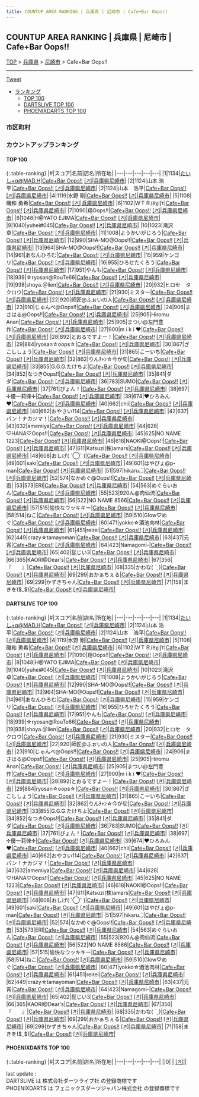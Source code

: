 ```yaml
---
title: COUNTUP AREA RANKING | 兵庫県 | 尼崎市 | Cafe+Bar Oops!!
---
```

## COUNTUP AREA RANKING | 兵庫県 | 尼崎市 | Cafe+Bar Oops!!

[TOP](/darts/rank/) > [兵庫県](/darts/rank/兵庫県/) > [尼崎市](/darts/rank/兵庫県/尼崎市/) > Cafe+Bar Oops!!

___

<a href="https://twitter.com/share?ref_src=twsrc%5Etfw" data-text="COUNTUP AREA RANKING | 兵庫県尼崎市Cafe+Bar Oops!!" class="twitter-share-button" data-hashtags="DARTSLIVE,PHOENIXDARTS,darts,ダーツ" data-show-count="false">Tweet</a>

* [ランキング](#カウントアップランキング)
    * [TOP 100](#top-100)
    * [DARTSLIVE TOP 100](#dartslive-top-100)
    * [PHOENIXDARTS TOP 100](#phoenixdarts-top-100)

### 市区町村

<ul>

</ul>

### カウントアップランキング

#### TOP 100



{:.table-ranking}
|#|スコア|名前|店名|所在地|
|---|---|---|---|---|
|1|1134|<span class="rank-name-dl">たいし+α@MAD.H</span>|<a href="/darts/rank/shops/c6fc262e427c4d160d9b047a20a7ba1e.html">Cafe+Bar Oops!!</a> <a href="https://search.dartslive.com/jp/shop/c6fc262e427c4d160d9b047a20a7ba1e">[↗]</a>|<a href="/darts/rank/兵庫県/尼崎市">兵庫県尼崎市</a>|
|2|1124|<span class="rank-name-dl">山本 浩平</span>|<a href="/darts/rank/shops/c6fc262e427c4d160d9b047a20a7ba1e.html">Cafe+Bar Oops!!</a> <a href="https://search.dartslive.com/jp/shop/c6fc262e427c4d160d9b047a20a7ba1e">[↗]</a>|<a href="/darts/rank/兵庫県/尼崎市">兵庫県尼崎市</a>|
|2|1124|<span class="rank-name-dl">山本　浩平</span>|<a href="/darts/rank/shops/c6fc262e427c4d160d9b047a20a7ba1e.html">Cafe+Bar Oops!!</a> <a href="https://search.dartslive.com/jp/shop/c6fc262e427c4d160d9b047a20a7ba1e">[↗]</a>|<a href="/darts/rank/兵庫県/尼崎市">兵庫県尼崎市</a>|
|4|1119|<span class="rank-name-dl">水野 剛</span>|<a href="/darts/rank/shops/c6fc262e427c4d160d9b047a20a7ba1e.html">Cafe+Bar Oops!!</a> <a href="https://search.dartslive.com/jp/shop/c6fc262e427c4d160d9b047a20a7ba1e">[↗]</a>|<a href="/darts/rank/兵庫県/尼崎市">兵庫県尼崎市</a>|
|5|1108|<span class="rank-name-dl">磯和 勇希</span>|<a href="/darts/rank/shops/c6fc262e427c4d160d9b047a20a7ba1e.html">Cafe+Bar Oops!!</a> <a href="https://search.dartslive.com/jp/shop/c6fc262e427c4d160d9b047a20a7ba1e">[↗]</a>|<a href="/darts/rank/兵庫県/尼崎市">兵庫県尼崎市</a>|
|6|1102|<span class="rank-name-dl">ＷＴＲ/ёχi∫т</span>|<a href="/darts/rank/shops/c6fc262e427c4d160d9b047a20a7ba1e.html">Cafe+Bar Oops!!</a> <a href="https://search.dartslive.com/jp/shop/c6fc262e427c4d160d9b047a20a7ba1e">[↗]</a>|<a href="/darts/rank/兵庫県/尼崎市">兵庫県尼崎市</a>|
|7|1090|<span class="rank-name-dl">翔Oops!!</span>|<a href="/darts/rank/shops/c6fc262e427c4d160d9b047a20a7ba1e.html">Cafe+Bar Oops!!</a> <a href="https://search.dartslive.com/jp/shop/c6fc262e427c4d160d9b047a20a7ba1e">[↗]</a>|<a href="/darts/rank/兵庫県/尼崎市">兵庫県尼崎市</a>|
|8|1048|<span class="rank-name-dl">H@YATO EJIMA</span>|<a href="/darts/rank/shops/c6fc262e427c4d160d9b047a20a7ba1e.html">Cafe+Bar Oops!!</a> <a href="https://search.dartslive.com/jp/shop/c6fc262e427c4d160d9b047a20a7ba1e">[↗]</a>|<a href="/darts/rank/兵庫県/尼崎市">兵庫県尼崎市</a>|
|9|1040|<span class="rank-name-dl">yuhei#045</span>|<a href="/darts/rank/shops/c6fc262e427c4d160d9b047a20a7ba1e.html">Cafe+Bar Oops!!</a> <a href="https://search.dartslive.com/jp/shop/c6fc262e427c4d160d9b047a20a7ba1e">[↗]</a>|<a href="/darts/rank/兵庫県/尼崎市">兵庫県尼崎市</a>|
|10|1023|<span class="rank-name-dl">滝沢　卓</span>|<a href="/darts/rank/shops/c6fc262e427c4d160d9b047a20a7ba1e.html">Cafe+Bar Oops!!</a> <a href="https://search.dartslive.com/jp/shop/c6fc262e427c4d160d9b047a20a7ba1e">[↗]</a>|<a href="/darts/rank/兵庫県/尼崎市">兵庫県尼崎市</a>|
|11|1008|<span class="rank-name-dl">ようかいがじろう</span>|<a href="/darts/rank/shops/c6fc262e427c4d160d9b047a20a7ba1e.html">Cafe+Bar Oops!!</a> <a href="https://search.dartslive.com/jp/shop/c6fc262e427c4d160d9b047a20a7ba1e">[↗]</a>|<a href="/darts/rank/兵庫県/尼崎市">兵庫県尼崎市</a>|
|12|990|<span class="rank-name-dl">SHA-MO@Oops!!</span>|<a href="/darts/rank/shops/c6fc262e427c4d160d9b047a20a7ba1e.html">Cafe+Bar Oops!!</a> <a href="https://search.dartslive.com/jp/shop/c6fc262e427c4d160d9b047a20a7ba1e">[↗]</a>|<a href="/darts/rank/兵庫県/尼崎市">兵庫県尼崎市</a>|
|13|964|<span class="rank-name-dl">SHA-MO@Oops‼︎</span>|<a href="/darts/rank/shops/c6fc262e427c4d160d9b047a20a7ba1e.html">Cafe+Bar Oops!!</a> <a href="https://search.dartslive.com/jp/shop/c6fc262e427c4d160d9b047a20a7ba1e">[↗]</a>|<a href="/darts/rank/兵庫県/尼崎市">兵庫県尼崎市</a>|
|14|961|<span class="rank-name-dl">あなんひろむ</span>|<a href="/darts/rank/shops/c6fc262e427c4d160d9b047a20a7ba1e.html">Cafe+Bar Oops!!</a> <a href="https://search.dartslive.com/jp/shop/c6fc262e427c4d160d9b047a20a7ba1e">[↗]</a>|<a href="/darts/rank/兵庫県/尼崎市">兵庫県尼崎市</a>|
|15|959|<span class="rank-name-dl">ケンゴリ</span>|<a href="/darts/rank/shops/c6fc262e427c4d160d9b047a20a7ba1e.html">Cafe+Bar Oops!!</a> <a href="https://search.dartslive.com/jp/shop/c6fc262e427c4d160d9b047a20a7ba1e">[↗]</a>|<a href="/darts/rank/兵庫県/尼崎市">兵庫県尼崎市</a>|
|16|955|<span class="rank-name-dl">ひろせたくろう</span>|<a href="/darts/rank/shops/c6fc262e427c4d160d9b047a20a7ba1e.html">Cafe+Bar Oops!!</a> <a href="https://search.dartslive.com/jp/shop/c6fc262e427c4d160d9b047a20a7ba1e">[↗]</a>|<a href="/darts/rank/兵庫県/尼崎市">兵庫県尼崎市</a>|
|17|951|<span class="rank-name-dl">やんも</span>|<a href="/darts/rank/shops/c6fc262e427c4d160d9b047a20a7ba1e.html">Cafe+Bar Oops!!</a> <a href="https://search.dartslive.com/jp/shop/c6fc262e427c4d160d9b047a20a7ba1e">[↗]</a>|<a href="/darts/rank/兵庫県/尼崎市">兵庫県尼崎市</a>|
|18|939|<span class="rank-name-dl">☆ryosan@RouTe66</span>|<a href="/darts/rank/shops/c6fc262e427c4d160d9b047a20a7ba1e.html">Cafe+Bar Oops!!</a> <a href="https://search.dartslive.com/jp/shop/c6fc262e427c4d160d9b047a20a7ba1e">[↗]</a>|<a href="/darts/rank/兵庫県/尼崎市">兵庫県尼崎市</a>|
|19|938|<span class="rank-name-dl">shoya.＠lien</span>|<a href="/darts/rank/shops/c6fc262e427c4d160d9b047a20a7ba1e.html">Cafe+Bar Oops!!</a> <a href="https://search.dartslive.com/jp/shop/c6fc262e427c4d160d9b047a20a7ba1e">[↗]</a>|<a href="/darts/rank/兵庫県/尼崎市">兵庫県尼崎市</a>|
|20|932|<span class="rank-name-dl">ヒロセ　タクロウ</span>|<a href="/darts/rank/shops/c6fc262e427c4d160d9b047a20a7ba1e.html">Cafe+Bar Oops!!</a> <a href="https://search.dartslive.com/jp/shop/c6fc262e427c4d160d9b047a20a7ba1e">[↗]</a>|<a href="/darts/rank/兵庫県/尼崎市">兵庫県尼崎市</a>|
|21|930|<span class="rank-name-dl">ミスター</span>|<a href="/darts/rank/shops/c6fc262e427c4d160d9b047a20a7ba1e.html">Cafe+Bar Oops!!</a> <a href="https://search.dartslive.com/jp/shop/c6fc262e427c4d160d9b047a20a7ba1e">[↗]</a>|<a href="/darts/rank/兵庫県/尼崎市">兵庫県尼崎市</a>|
|22|920|<span class="rank-name-dl">師匠@ふぉいの人</span>|<a href="/darts/rank/shops/c6fc262e427c4d160d9b047a20a7ba1e.html">Cafe+Bar Oops!!</a> <a href="https://search.dartslive.com/jp/shop/c6fc262e427c4d160d9b047a20a7ba1e">[↗]</a>|<a href="/darts/rank/兵庫県/尼崎市">兵庫県尼崎市</a>|
|23|910|<span class="rank-name-dl">じゅんぺ@Oops!!</span>|<a href="/darts/rank/shops/c6fc262e427c4d160d9b047a20a7ba1e.html">Cafe+Bar Oops!!</a> <a href="https://search.dartslive.com/jp/shop/c6fc262e427c4d160d9b047a20a7ba1e">[↗]</a>|<a href="/darts/rank/兵庫県/尼崎市">兵庫県尼崎市</a>|
|24|906|<span class="rank-name-dl">まさはる@Oops!!</span>|<a href="/darts/rank/shops/c6fc262e427c4d160d9b047a20a7ba1e.html">Cafe+Bar Oops!!</a> <a href="https://search.dartslive.com/jp/shop/c6fc262e427c4d160d9b047a20a7ba1e">[↗]</a>|<a href="/darts/rank/兵庫県/尼崎市">兵庫県尼崎市</a>|
|25|905|<span class="rank-name-dl">Hiromu Anan</span>|<a href="/darts/rank/shops/c6fc262e427c4d160d9b047a20a7ba1e.html">Cafe+Bar Oops!!</a> <a href="https://search.dartslive.com/jp/shop/c6fc262e427c4d160d9b047a20a7ba1e">[↗]</a>|<a href="/darts/rank/兵庫県/尼崎市">兵庫県尼崎市</a>|
|25|905|<span class="rank-name-dl">まつい@左門豊作</span>|<a href="/darts/rank/shops/c6fc262e427c4d160d9b047a20a7ba1e.html">Cafe+Bar Oops!!</a> <a href="https://search.dartslive.com/jp/shop/c6fc262e427c4d160d9b047a20a7ba1e">[↗]</a>|<a href="/darts/rank/兵庫県/尼崎市">兵庫県尼崎市</a>|
|27|900|<span class="rank-name-dl">m i k i ❤︎</span>|<a href="/darts/rank/shops/c6fc262e427c4d160d9b047a20a7ba1e.html">Cafe+Bar Oops!!</a> <a href="https://search.dartslive.com/jp/shop/c6fc262e427c4d160d9b047a20a7ba1e">[↗]</a>|<a href="/darts/rank/兵庫県/尼崎市">兵庫県尼崎市</a>|
|28|892|<span class="rank-name-dl">とおるですよー！</span>|<a href="/darts/rank/shops/c6fc262e427c4d160d9b047a20a7ba1e.html">Cafe+Bar Oops!!</a> <a href="https://search.dartslive.com/jp/shop/c6fc262e427c4d160d9b047a20a7ba1e">[↗]</a>|<a href="/darts/rank/兵庫県/尼崎市">兵庫県尼崎市</a>|
|29|884|<span class="rank-name-dl">ryosan☆oops☆</span>|<a href="/darts/rank/shops/c6fc262e427c4d160d9b047a20a7ba1e.html">Cafe+Bar Oops!!</a> <a href="https://search.dartslive.com/jp/shop/c6fc262e427c4d160d9b047a20a7ba1e">[↗]</a>|<a href="/darts/rank/兵庫県/尼崎市">兵庫県尼崎市</a>|
|30|867|<span class="rank-name-dl">ざこししょう</span>|<a href="/darts/rank/shops/c6fc262e427c4d160d9b047a20a7ba1e.html">Cafe+Bar Oops!!</a> <a href="https://search.dartslive.com/jp/shop/c6fc262e427c4d160d9b047a20a7ba1e">[↗]</a>|<a href="/darts/rank/兵庫県/尼崎市">兵庫県尼崎市</a>|
|31|865|<span class="rank-name-dl">こーいち</span>|<a href="/darts/rank/shops/c6fc262e427c4d160d9b047a20a7ba1e.html">Cafe+Bar Oops!!</a> <a href="https://search.dartslive.com/jp/shop/c6fc262e427c4d160d9b047a20a7ba1e">[↗]</a>|<a href="/darts/rank/兵庫県/尼崎市">兵庫県尼崎市</a>|
|32|862|<span class="rank-name-dl">りんﾁｬﾝ☆今が旬</span>|<a href="/darts/rank/shops/c6fc262e427c4d160d9b047a20a7ba1e.html">Cafe+Bar Oops!!</a> <a href="https://search.dartslive.com/jp/shop/c6fc262e427c4d160d9b047a20a7ba1e">[↗]</a>|<a href="/darts/rank/兵庫県/尼崎市">兵庫県尼崎市</a>|
|33|855|<span class="rank-name-dl">G.G.G.たけちよ</span>|<a href="/darts/rank/shops/c6fc262e427c4d160d9b047a20a7ba1e.html">Cafe+Bar Oops!!</a> <a href="https://search.dartslive.com/jp/shop/c6fc262e427c4d160d9b047a20a7ba1e">[↗]</a>|<a href="/darts/rank/兵庫県/尼崎市">兵庫県尼崎市</a>|
|34|852|<span class="rank-name-dl">なつきOops!!</span>|<a href="/darts/rank/shops/c6fc262e427c4d160d9b047a20a7ba1e.html">Cafe+Bar Oops!!</a> <a href="https://search.dartslive.com/jp/shop/c6fc262e427c4d160d9b047a20a7ba1e">[↗]</a>|<a href="/darts/rank/兵庫県/尼崎市">兵庫県尼崎市</a>|
|35|841|<span class="rank-name-dl">ダダ</span>|<a href="/darts/rank/shops/c6fc262e427c4d160d9b047a20a7ba1e.html">Cafe+Bar Oops!!</a> <a href="https://search.dartslive.com/jp/shop/c6fc262e427c4d160d9b047a20a7ba1e">[↗]</a>|<a href="/darts/rank/兵庫県/尼崎市">兵庫県尼崎市</a>|
|36|783|<span class="rank-name-dl">SUMO</span>|<a href="/darts/rank/shops/c6fc262e427c4d160d9b047a20a7ba1e.html">Cafe+Bar Oops!!</a> <a href="https://search.dartslive.com/jp/shop/c6fc262e427c4d160d9b047a20a7ba1e">[↗]</a>|<a href="/darts/rank/兵庫県/尼崎市">兵庫県尼崎市</a>|
|37|761|<span class="rank-name-dl">ぴょん！</span>|<a href="/darts/rank/shops/c6fc262e427c4d160d9b047a20a7ba1e.html">Cafe+Bar Oops!!</a> <a href="https://search.dartslive.com/jp/shop/c6fc262e427c4d160d9b047a20a7ba1e">[↗]</a>|<a href="/darts/rank/兵庫県/尼崎市">兵庫県尼崎市</a>|
|38|697|<span class="rank-name-dl">✢優一莉徠✢</span>|<a href="/darts/rank/shops/c6fc262e427c4d160d9b047a20a7ba1e.html">Cafe+Bar Oops!!</a> <a href="https://search.dartslive.com/jp/shop/c6fc262e427c4d160d9b047a20a7ba1e">[↗]</a>|<a href="/darts/rank/兵庫県/尼崎市">兵庫県尼崎市</a>|
|39|674|<span class="rank-name-dl">❤ひろみん❤</span>|<a href="/darts/rank/shops/c6fc262e427c4d160d9b047a20a7ba1e.html">Cafe+Bar Oops!!</a> <a href="https://search.dartslive.com/jp/shop/c6fc262e427c4d160d9b047a20a7ba1e">[↗]</a>|<a href="/darts/rank/兵庫県/尼崎市">兵庫県尼崎市</a>|
|40|662|<span class="rank-name-dl">chii</span>|<a href="/darts/rank/shops/c6fc262e427c4d160d9b047a20a7ba1e.html">Cafe+Bar Oops!!</a> <a href="https://search.dartslive.com/jp/shop/c6fc262e427c4d160d9b047a20a7ba1e">[↗]</a>|<a href="/darts/rank/兵庫県/尼崎市">兵庫県尼崎市</a>|
|40|662|<span class="rank-name-dl">おやさい114</span>|<a href="/darts/rank/shops/c6fc262e427c4d160d9b047a20a7ba1e.html">Cafe+Bar Oops!!</a> <a href="https://search.dartslive.com/jp/shop/c6fc262e427c4d160d9b047a20a7ba1e">[↗]</a>|<a href="/darts/rank/兵庫県/尼崎市">兵庫県尼崎市</a>|
|42|637|<span class="rank-name-dl">パン！ナカジマ！</span>|<a href="/darts/rank/shops/c6fc262e427c4d160d9b047a20a7ba1e.html">Cafe+Bar Oops!!</a> <a href="https://search.dartslive.com/jp/shop/c6fc262e427c4d160d9b047a20a7ba1e">[↗]</a>|<a href="/darts/rank/兵庫県/尼崎市">兵庫県尼崎市</a>|
|43|632|<span class="rank-name-dl">amemiya</span>|<a href="/darts/rank/shops/c6fc262e427c4d160d9b047a20a7ba1e.html">Cafe+Bar Oops!!</a> <a href="https://search.dartslive.com/jp/shop/c6fc262e427c4d160d9b047a20a7ba1e">[↗]</a>|<a href="/darts/rank/兵庫県/尼崎市">兵庫県尼崎市</a>|
|44|628|<span class="rank-name-dl">♡HANA♡Oops!!</span>|<a href="/darts/rank/shops/c6fc262e427c4d160d9b047a20a7ba1e.html">Cafe+Bar Oops!!</a> <a href="https://search.dartslive.com/jp/shop/c6fc262e427c4d160d9b047a20a7ba1e">[↗]</a>|<a href="/darts/rank/兵庫県/尼崎市">兵庫県尼崎市</a>|
|45|625|<span class="rank-name-dl">NO NAME 1223</span>|<a href="/darts/rank/shops/c6fc262e427c4d160d9b047a20a7ba1e.html">Cafe+Bar Oops!!</a> <a href="https://search.dartslive.com/jp/shop/c6fc262e427c4d160d9b047a20a7ba1e">[↗]</a>|<a href="/darts/rank/兵庫県/尼崎市">兵庫県尼崎市</a>|
|46|618|<span class="rank-name-dl">NAOKI@Oops!!</span>|<a href="/darts/rank/shops/c6fc262e427c4d160d9b047a20a7ba1e.html">Cafe+Bar Oops!!</a> <a href="https://search.dartslive.com/jp/shop/c6fc262e427c4d160d9b047a20a7ba1e">[↗]</a>|<a href="/darts/rank/兵庫県/尼崎市">兵庫県尼崎市</a>|
|47|611|<span class="rank-name-dl">Katsuzi(株)amars</span>|<a href="/darts/rank/shops/c6fc262e427c4d160d9b047a20a7ba1e.html">Cafe+Bar Oops!!</a> <a href="https://search.dartslive.com/jp/shop/c6fc262e427c4d160d9b047a20a7ba1e">[↗]</a>|<a href="/darts/rank/兵庫県/尼崎市">兵庫県尼崎市</a>|
|48|608|<span class="rank-name-dl">おしげ( ˆ◯ˆ )</span>|<a href="/darts/rank/shops/c6fc262e427c4d160d9b047a20a7ba1e.html">Cafe+Bar Oops!!</a> <a href="https://search.dartslive.com/jp/shop/c6fc262e427c4d160d9b047a20a7ba1e">[↗]</a>|<a href="/darts/rank/兵庫県/尼崎市">兵庫県尼崎市</a>|
|49|601|<span class="rank-name-dl">saki</span>|<a href="/darts/rank/shops/c6fc262e427c4d160d9b047a20a7ba1e.html">Cafe+Bar Oops!!</a> <a href="https://search.dartslive.com/jp/shop/c6fc262e427c4d160d9b047a20a7ba1e">[↗]</a>|<a href="/darts/rank/兵庫県/尼崎市">兵庫県尼崎市</a>|
|49|601|<span class="rank-name-dl">はやぴょ@p-man</span>|<a href="/darts/rank/shops/c6fc262e427c4d160d9b047a20a7ba1e.html">Cafe+Bar Oops!!</a> <a href="https://search.dartslive.com/jp/shop/c6fc262e427c4d160d9b047a20a7ba1e">[↗]</a>|<a href="/darts/rank/兵庫県/尼崎市">兵庫県尼崎市</a>|
|51|597|<span class="rank-name-dl">hikaru◡̈</span>|<a href="/darts/rank/shops/c6fc262e427c4d160d9b047a20a7ba1e.html">Cafe+Bar Oops!!</a> <a href="https://search.dartslive.com/jp/shop/c6fc262e427c4d160d9b047a20a7ba1e">[↗]</a>|<a href="/darts/rank/兵庫県/尼崎市">兵庫県尼崎市</a>|
|52|574|<span class="rank-name-dl">なかめぐ@Oops!!</span>|<a href="/darts/rank/shops/c6fc262e427c4d160d9b047a20a7ba1e.html">Cafe+Bar Oops!!</a> <a href="https://search.dartslive.com/jp/shop/c6fc262e427c4d160d9b047a20a7ba1e">[↗]</a>|<a href="/darts/rank/兵庫県/尼崎市">兵庫県尼崎市</a>|
|53|573|<span class="rank-name-dl">ERI</span>|<a href="/darts/rank/shops/c6fc262e427c4d160d9b047a20a7ba1e.html">Cafe+Bar Oops!!</a> <a href="https://search.dartslive.com/jp/shop/c6fc262e427c4d160d9b047a20a7ba1e">[↗]</a>|<a href="/darts/rank/兵庫県/尼崎市">兵庫県尼崎市</a>|
|54|563|<span class="rank-name-dl">めぐらいおん</span>|<a href="/darts/rank/shops/c6fc262e427c4d160d9b047a20a7ba1e.html">Cafe+Bar Oops!!</a> <a href="https://search.dartslive.com/jp/shop/c6fc262e427c4d160d9b047a20a7ba1e">[↗]</a>|<a href="/darts/rank/兵庫県/尼崎市">兵庫県尼崎市</a>|
|55|523|<span class="rank-name-dl">920ん@肉仙流</span>|<a href="/darts/rank/shops/c6fc262e427c4d160d9b047a20a7ba1e.html">Cafe+Bar Oops!!</a> <a href="https://search.dartslive.com/jp/shop/c6fc262e427c4d160d9b047a20a7ba1e">[↗]</a>|<a href="/darts/rank/兵庫県/尼崎市">兵庫県尼崎市</a>|
|56|522|<span class="rank-name-dl">NO NAME 8566</span>|<a href="/darts/rank/shops/c6fc262e427c4d160d9b047a20a7ba1e.html">Cafe+Bar Oops!!</a> <a href="https://search.dartslive.com/jp/shop/c6fc262e427c4d160d9b047a20a7ba1e">[↗]</a>|<a href="/darts/rank/兵庫県/尼崎市">兵庫県尼崎市</a>|
|57|515|<span class="rank-name-dl">愉快なウッキキー</span>|<a href="/darts/rank/shops/c6fc262e427c4d160d9b047a20a7ba1e.html">Cafe+Bar Oops!!</a> <a href="https://search.dartslive.com/jp/shop/c6fc262e427c4d160d9b047a20a7ba1e">[↗]</a>|<a href="/darts/rank/兵庫県/尼崎市">兵庫県尼崎市</a>|
|58|514|<span class="rank-name-dl">ねこ</span>|<a href="/darts/rank/shops/c6fc262e427c4d160d9b047a20a7ba1e.html">Cafe+Bar Oops!!</a> <a href="https://search.dartslive.com/jp/shop/c6fc262e427c4d160d9b047a20a7ba1e">[↗]</a>|<a href="/darts/rank/兵庫県/尼崎市">兵庫県尼崎市</a>|
|59|510|<span class="rank-name-dl">Glow♡めぐ</span>|<a href="/darts/rank/shops/c6fc262e427c4d160d9b047a20a7ba1e.html">Cafe+Bar Oops!!</a> <a href="https://search.dartslive.com/jp/shop/c6fc262e427c4d160d9b047a20a7ba1e">[↗]</a>|<a href="/darts/rank/兵庫県/尼崎市">兵庫県尼崎市</a>|
|60|471|<span class="rank-name-dl">yokko☆酒池肉林</span>|<a href="/darts/rank/shops/c6fc262e427c4d160d9b047a20a7ba1e.html">Cafe+Bar Oops!!</a> <a href="https://search.dartslive.com/jp/shop/c6fc262e427c4d160d9b047a20a7ba1e">[↗]</a>|<a href="/darts/rank/兵庫県/尼崎市">兵庫県尼崎市</a>|
|61|451|<span class="rank-name-dl">reirei</span>|<a href="/darts/rank/shops/c6fc262e427c4d160d9b047a20a7ba1e.html">Cafe+Bar Oops!!</a> <a href="https://search.dartslive.com/jp/shop/c6fc262e427c4d160d9b047a20a7ba1e">[↗]</a>|<a href="/darts/rank/兵庫県/尼崎市">兵庫県尼崎市</a>|
|62|449|<span class="rank-name-dl">crazy☆tamayoman</span>|<a href="/darts/rank/shops/c6fc262e427c4d160d9b047a20a7ba1e.html">Cafe+Bar Oops!!</a> <a href="https://search.dartslive.com/jp/shop/c6fc262e427c4d160d9b047a20a7ba1e">[↗]</a>|<a href="/darts/rank/兵庫県/尼崎市">兵庫県尼崎市</a>|
|63|437|<span class="rank-name-dl">元宵</span>|<a href="/darts/rank/shops/c6fc262e427c4d160d9b047a20a7ba1e.html">Cafe+Bar Oops!!</a> <a href="https://search.dartslive.com/jp/shop/c6fc262e427c4d160d9b047a20a7ba1e">[↗]</a>|<a href="/darts/rank/兵庫県/尼崎市">兵庫県尼崎市</a>|
|64|423|<span class="rank-name-dl">Namagomi-</span>|<a href="/darts/rank/shops/c6fc262e427c4d160d9b047a20a7ba1e.html">Cafe+Bar Oops!!</a> <a href="https://search.dartslive.com/jp/shop/c6fc262e427c4d160d9b047a20a7ba1e">[↗]</a>|<a href="/darts/rank/兵庫県/尼崎市">兵庫県尼崎市</a>|
|65|402|<span class="rank-name-dl">髭じい3</span>|<a href="/darts/rank/shops/c6fc262e427c4d160d9b047a20a7ba1e.html">Cafe+Bar Oops!!</a> <a href="https://search.dartslive.com/jp/shop/c6fc262e427c4d160d9b047a20a7ba1e">[↗]</a>|<a href="/darts/rank/兵庫県/尼崎市">兵庫県尼崎市</a>|
|66|365|<span class="rank-name-dl">KAORI@Dear&#x27;s</span>|<a href="/darts/rank/shops/c6fc262e427c4d160d9b047a20a7ba1e.html">Cafe+Bar Oops!!</a> <a href="https://search.dartslive.com/jp/shop/c6fc262e427c4d160d9b047a20a7ba1e">[↗]</a>|<a href="/darts/rank/兵庫県/尼崎市">兵庫県尼崎市</a>|
|67|356|<span class="rank-name-dl">『　　』</span>|<a href="/darts/rank/shops/c6fc262e427c4d160d9b047a20a7ba1e.html">Cafe+Bar Oops!!</a> <a href="https://search.dartslive.com/jp/shop/c6fc262e427c4d160d9b047a20a7ba1e">[↗]</a>|<a href="/darts/rank/兵庫県/尼崎市">兵庫県尼崎市</a>|
|68|335|<span class="rank-name-dl">かわな( ¨̮ )</span>|<a href="/darts/rank/shops/c6fc262e427c4d160d9b047a20a7ba1e.html">Cafe+Bar Oops!!</a> <a href="https://search.dartslive.com/jp/shop/c6fc262e427c4d160d9b047a20a7ba1e">[↗]</a>|<a href="/darts/rank/兵庫県/尼崎市">兵庫県尼崎市</a>|
|69|299|<span class="rank-name-dl">おかぁちぇる</span>|<a href="/darts/rank/shops/c6fc262e427c4d160d9b047a20a7ba1e.html">Cafe+Bar Oops!!</a> <a href="https://search.dartslive.com/jp/shop/c6fc262e427c4d160d9b047a20a7ba1e">[↗]</a>|<a href="/darts/rank/兵庫県/尼崎市">兵庫県尼崎市</a>|
|69|299|<span class="rank-name-dl">かずきちゃん</span>|<a href="/darts/rank/shops/c6fc262e427c4d160d9b047a20a7ba1e.html">Cafe+Bar Oops!!</a> <a href="https://search.dartslive.com/jp/shop/c6fc262e427c4d160d9b047a20a7ba1e">[↗]</a>|<a href="/darts/rank/兵庫県/尼崎市">兵庫県尼崎市</a>|
|71|158|<span class="rank-name-dl">まきを($_$)</span>|<a href="/darts/rank/shops/c6fc262e427c4d160d9b047a20a7ba1e.html">Cafe+Bar Oops!!</a> <a href="https://search.dartslive.com/jp/shop/c6fc262e427c4d160d9b047a20a7ba1e">[↗]</a>|<a href="/darts/rank/兵庫県/尼崎市">兵庫県尼崎市</a>|


#### DARTSLIVE TOP 100



{:.table-ranking}
|#|スコア|名前|店名|所在地|
|---|---|---|---|---|
|1|1134|<span class="rank-name-dl">たいし+α@MAD.H</span>|<a href="/darts/rank/shops/c6fc262e427c4d160d9b047a20a7ba1e.html">Cafe+Bar Oops!!</a> <a href="https://search.dartslive.com/jp/shop/c6fc262e427c4d160d9b047a20a7ba1e">[↗]</a>|<a href="/darts/rank/兵庫県/尼崎市">兵庫県尼崎市</a>|
|2|1124|<span class="rank-name-dl">山本 浩平</span>|<a href="/darts/rank/shops/c6fc262e427c4d160d9b047a20a7ba1e.html">Cafe+Bar Oops!!</a> <a href="https://search.dartslive.com/jp/shop/c6fc262e427c4d160d9b047a20a7ba1e">[↗]</a>|<a href="/darts/rank/兵庫県/尼崎市">兵庫県尼崎市</a>|
|2|1124|<span class="rank-name-dl">山本　浩平</span>|<a href="/darts/rank/shops/c6fc262e427c4d160d9b047a20a7ba1e.html">Cafe+Bar Oops!!</a> <a href="https://search.dartslive.com/jp/shop/c6fc262e427c4d160d9b047a20a7ba1e">[↗]</a>|<a href="/darts/rank/兵庫県/尼崎市">兵庫県尼崎市</a>|
|4|1119|<span class="rank-name-dl">水野 剛</span>|<a href="/darts/rank/shops/c6fc262e427c4d160d9b047a20a7ba1e.html">Cafe+Bar Oops!!</a> <a href="https://search.dartslive.com/jp/shop/c6fc262e427c4d160d9b047a20a7ba1e">[↗]</a>|<a href="/darts/rank/兵庫県/尼崎市">兵庫県尼崎市</a>|
|5|1108|<span class="rank-name-dl">磯和 勇希</span>|<a href="/darts/rank/shops/c6fc262e427c4d160d9b047a20a7ba1e.html">Cafe+Bar Oops!!</a> <a href="https://search.dartslive.com/jp/shop/c6fc262e427c4d160d9b047a20a7ba1e">[↗]</a>|<a href="/darts/rank/兵庫県/尼崎市">兵庫県尼崎市</a>|
|6|1102|<span class="rank-name-dl">ＷＴＲ/ёχi∫т</span>|<a href="/darts/rank/shops/c6fc262e427c4d160d9b047a20a7ba1e.html">Cafe+Bar Oops!!</a> <a href="https://search.dartslive.com/jp/shop/c6fc262e427c4d160d9b047a20a7ba1e">[↗]</a>|<a href="/darts/rank/兵庫県/尼崎市">兵庫県尼崎市</a>|
|7|1090|<span class="rank-name-dl">翔Oops!!</span>|<a href="/darts/rank/shops/c6fc262e427c4d160d9b047a20a7ba1e.html">Cafe+Bar Oops!!</a> <a href="https://search.dartslive.com/jp/shop/c6fc262e427c4d160d9b047a20a7ba1e">[↗]</a>|<a href="/darts/rank/兵庫県/尼崎市">兵庫県尼崎市</a>|
|8|1048|<span class="rank-name-dl">H@YATO EJIMA</span>|<a href="/darts/rank/shops/c6fc262e427c4d160d9b047a20a7ba1e.html">Cafe+Bar Oops!!</a> <a href="https://search.dartslive.com/jp/shop/c6fc262e427c4d160d9b047a20a7ba1e">[↗]</a>|<a href="/darts/rank/兵庫県/尼崎市">兵庫県尼崎市</a>|
|9|1040|<span class="rank-name-dl">yuhei#045</span>|<a href="/darts/rank/shops/c6fc262e427c4d160d9b047a20a7ba1e.html">Cafe+Bar Oops!!</a> <a href="https://search.dartslive.com/jp/shop/c6fc262e427c4d160d9b047a20a7ba1e">[↗]</a>|<a href="/darts/rank/兵庫県/尼崎市">兵庫県尼崎市</a>|
|10|1023|<span class="rank-name-dl">滝沢　卓</span>|<a href="/darts/rank/shops/c6fc262e427c4d160d9b047a20a7ba1e.html">Cafe+Bar Oops!!</a> <a href="https://search.dartslive.com/jp/shop/c6fc262e427c4d160d9b047a20a7ba1e">[↗]</a>|<a href="/darts/rank/兵庫県/尼崎市">兵庫県尼崎市</a>|
|11|1008|<span class="rank-name-dl">ようかいがじろう</span>|<a href="/darts/rank/shops/c6fc262e427c4d160d9b047a20a7ba1e.html">Cafe+Bar Oops!!</a> <a href="https://search.dartslive.com/jp/shop/c6fc262e427c4d160d9b047a20a7ba1e">[↗]</a>|<a href="/darts/rank/兵庫県/尼崎市">兵庫県尼崎市</a>|
|12|990|<span class="rank-name-dl">SHA-MO@Oops!!</span>|<a href="/darts/rank/shops/c6fc262e427c4d160d9b047a20a7ba1e.html">Cafe+Bar Oops!!</a> <a href="https://search.dartslive.com/jp/shop/c6fc262e427c4d160d9b047a20a7ba1e">[↗]</a>|<a href="/darts/rank/兵庫県/尼崎市">兵庫県尼崎市</a>|
|13|964|<span class="rank-name-dl">SHA-MO@Oops‼︎</span>|<a href="/darts/rank/shops/c6fc262e427c4d160d9b047a20a7ba1e.html">Cafe+Bar Oops!!</a> <a href="https://search.dartslive.com/jp/shop/c6fc262e427c4d160d9b047a20a7ba1e">[↗]</a>|<a href="/darts/rank/兵庫県/尼崎市">兵庫県尼崎市</a>|
|14|961|<span class="rank-name-dl">あなんひろむ</span>|<a href="/darts/rank/shops/c6fc262e427c4d160d9b047a20a7ba1e.html">Cafe+Bar Oops!!</a> <a href="https://search.dartslive.com/jp/shop/c6fc262e427c4d160d9b047a20a7ba1e">[↗]</a>|<a href="/darts/rank/兵庫県/尼崎市">兵庫県尼崎市</a>|
|15|959|<span class="rank-name-dl">ケンゴリ</span>|<a href="/darts/rank/shops/c6fc262e427c4d160d9b047a20a7ba1e.html">Cafe+Bar Oops!!</a> <a href="https://search.dartslive.com/jp/shop/c6fc262e427c4d160d9b047a20a7ba1e">[↗]</a>|<a href="/darts/rank/兵庫県/尼崎市">兵庫県尼崎市</a>|
|16|955|<span class="rank-name-dl">ひろせたくろう</span>|<a href="/darts/rank/shops/c6fc262e427c4d160d9b047a20a7ba1e.html">Cafe+Bar Oops!!</a> <a href="https://search.dartslive.com/jp/shop/c6fc262e427c4d160d9b047a20a7ba1e">[↗]</a>|<a href="/darts/rank/兵庫県/尼崎市">兵庫県尼崎市</a>|
|17|951|<span class="rank-name-dl">やんも</span>|<a href="/darts/rank/shops/c6fc262e427c4d160d9b047a20a7ba1e.html">Cafe+Bar Oops!!</a> <a href="https://search.dartslive.com/jp/shop/c6fc262e427c4d160d9b047a20a7ba1e">[↗]</a>|<a href="/darts/rank/兵庫県/尼崎市">兵庫県尼崎市</a>|
|18|939|<span class="rank-name-dl">☆ryosan@RouTe66</span>|<a href="/darts/rank/shops/c6fc262e427c4d160d9b047a20a7ba1e.html">Cafe+Bar Oops!!</a> <a href="https://search.dartslive.com/jp/shop/c6fc262e427c4d160d9b047a20a7ba1e">[↗]</a>|<a href="/darts/rank/兵庫県/尼崎市">兵庫県尼崎市</a>|
|19|938|<span class="rank-name-dl">shoya.＠lien</span>|<a href="/darts/rank/shops/c6fc262e427c4d160d9b047a20a7ba1e.html">Cafe+Bar Oops!!</a> <a href="https://search.dartslive.com/jp/shop/c6fc262e427c4d160d9b047a20a7ba1e">[↗]</a>|<a href="/darts/rank/兵庫県/尼崎市">兵庫県尼崎市</a>|
|20|932|<span class="rank-name-dl">ヒロセ　タクロウ</span>|<a href="/darts/rank/shops/c6fc262e427c4d160d9b047a20a7ba1e.html">Cafe+Bar Oops!!</a> <a href="https://search.dartslive.com/jp/shop/c6fc262e427c4d160d9b047a20a7ba1e">[↗]</a>|<a href="/darts/rank/兵庫県/尼崎市">兵庫県尼崎市</a>|
|21|930|<span class="rank-name-dl">ミスター</span>|<a href="/darts/rank/shops/c6fc262e427c4d160d9b047a20a7ba1e.html">Cafe+Bar Oops!!</a> <a href="https://search.dartslive.com/jp/shop/c6fc262e427c4d160d9b047a20a7ba1e">[↗]</a>|<a href="/darts/rank/兵庫県/尼崎市">兵庫県尼崎市</a>|
|22|920|<span class="rank-name-dl">師匠@ふぉいの人</span>|<a href="/darts/rank/shops/c6fc262e427c4d160d9b047a20a7ba1e.html">Cafe+Bar Oops!!</a> <a href="https://search.dartslive.com/jp/shop/c6fc262e427c4d160d9b047a20a7ba1e">[↗]</a>|<a href="/darts/rank/兵庫県/尼崎市">兵庫県尼崎市</a>|
|23|910|<span class="rank-name-dl">じゅんぺ@Oops!!</span>|<a href="/darts/rank/shops/c6fc262e427c4d160d9b047a20a7ba1e.html">Cafe+Bar Oops!!</a> <a href="https://search.dartslive.com/jp/shop/c6fc262e427c4d160d9b047a20a7ba1e">[↗]</a>|<a href="/darts/rank/兵庫県/尼崎市">兵庫県尼崎市</a>|
|24|906|<span class="rank-name-dl">まさはる@Oops!!</span>|<a href="/darts/rank/shops/c6fc262e427c4d160d9b047a20a7ba1e.html">Cafe+Bar Oops!!</a> <a href="https://search.dartslive.com/jp/shop/c6fc262e427c4d160d9b047a20a7ba1e">[↗]</a>|<a href="/darts/rank/兵庫県/尼崎市">兵庫県尼崎市</a>|
|25|905|<span class="rank-name-dl">Hiromu Anan</span>|<a href="/darts/rank/shops/c6fc262e427c4d160d9b047a20a7ba1e.html">Cafe+Bar Oops!!</a> <a href="https://search.dartslive.com/jp/shop/c6fc262e427c4d160d9b047a20a7ba1e">[↗]</a>|<a href="/darts/rank/兵庫県/尼崎市">兵庫県尼崎市</a>|
|25|905|<span class="rank-name-dl">まつい@左門豊作</span>|<a href="/darts/rank/shops/c6fc262e427c4d160d9b047a20a7ba1e.html">Cafe+Bar Oops!!</a> <a href="https://search.dartslive.com/jp/shop/c6fc262e427c4d160d9b047a20a7ba1e">[↗]</a>|<a href="/darts/rank/兵庫県/尼崎市">兵庫県尼崎市</a>|
|27|900|<span class="rank-name-dl">m i k i ❤︎</span>|<a href="/darts/rank/shops/c6fc262e427c4d160d9b047a20a7ba1e.html">Cafe+Bar Oops!!</a> <a href="https://search.dartslive.com/jp/shop/c6fc262e427c4d160d9b047a20a7ba1e">[↗]</a>|<a href="/darts/rank/兵庫県/尼崎市">兵庫県尼崎市</a>|
|28|892|<span class="rank-name-dl">とおるですよー！</span>|<a href="/darts/rank/shops/c6fc262e427c4d160d9b047a20a7ba1e.html">Cafe+Bar Oops!!</a> <a href="https://search.dartslive.com/jp/shop/c6fc262e427c4d160d9b047a20a7ba1e">[↗]</a>|<a href="/darts/rank/兵庫県/尼崎市">兵庫県尼崎市</a>|
|29|884|<span class="rank-name-dl">ryosan☆oops☆</span>|<a href="/darts/rank/shops/c6fc262e427c4d160d9b047a20a7ba1e.html">Cafe+Bar Oops!!</a> <a href="https://search.dartslive.com/jp/shop/c6fc262e427c4d160d9b047a20a7ba1e">[↗]</a>|<a href="/darts/rank/兵庫県/尼崎市">兵庫県尼崎市</a>|
|30|867|<span class="rank-name-dl">ざこししょう</span>|<a href="/darts/rank/shops/c6fc262e427c4d160d9b047a20a7ba1e.html">Cafe+Bar Oops!!</a> <a href="https://search.dartslive.com/jp/shop/c6fc262e427c4d160d9b047a20a7ba1e">[↗]</a>|<a href="/darts/rank/兵庫県/尼崎市">兵庫県尼崎市</a>|
|31|865|<span class="rank-name-dl">こーいち</span>|<a href="/darts/rank/shops/c6fc262e427c4d160d9b047a20a7ba1e.html">Cafe+Bar Oops!!</a> <a href="https://search.dartslive.com/jp/shop/c6fc262e427c4d160d9b047a20a7ba1e">[↗]</a>|<a href="/darts/rank/兵庫県/尼崎市">兵庫県尼崎市</a>|
|32|862|<span class="rank-name-dl">りんﾁｬﾝ☆今が旬</span>|<a href="/darts/rank/shops/c6fc262e427c4d160d9b047a20a7ba1e.html">Cafe+Bar Oops!!</a> <a href="https://search.dartslive.com/jp/shop/c6fc262e427c4d160d9b047a20a7ba1e">[↗]</a>|<a href="/darts/rank/兵庫県/尼崎市">兵庫県尼崎市</a>|
|33|855|<span class="rank-name-dl">G.G.G.たけちよ</span>|<a href="/darts/rank/shops/c6fc262e427c4d160d9b047a20a7ba1e.html">Cafe+Bar Oops!!</a> <a href="https://search.dartslive.com/jp/shop/c6fc262e427c4d160d9b047a20a7ba1e">[↗]</a>|<a href="/darts/rank/兵庫県/尼崎市">兵庫県尼崎市</a>|
|34|852|<span class="rank-name-dl">なつきOops!!</span>|<a href="/darts/rank/shops/c6fc262e427c4d160d9b047a20a7ba1e.html">Cafe+Bar Oops!!</a> <a href="https://search.dartslive.com/jp/shop/c6fc262e427c4d160d9b047a20a7ba1e">[↗]</a>|<a href="/darts/rank/兵庫県/尼崎市">兵庫県尼崎市</a>|
|35|841|<span class="rank-name-dl">ダダ</span>|<a href="/darts/rank/shops/c6fc262e427c4d160d9b047a20a7ba1e.html">Cafe+Bar Oops!!</a> <a href="https://search.dartslive.com/jp/shop/c6fc262e427c4d160d9b047a20a7ba1e">[↗]</a>|<a href="/darts/rank/兵庫県/尼崎市">兵庫県尼崎市</a>|
|36|783|<span class="rank-name-dl">SUMO</span>|<a href="/darts/rank/shops/c6fc262e427c4d160d9b047a20a7ba1e.html">Cafe+Bar Oops!!</a> <a href="https://search.dartslive.com/jp/shop/c6fc262e427c4d160d9b047a20a7ba1e">[↗]</a>|<a href="/darts/rank/兵庫県/尼崎市">兵庫県尼崎市</a>|
|37|761|<span class="rank-name-dl">ぴょん！</span>|<a href="/darts/rank/shops/c6fc262e427c4d160d9b047a20a7ba1e.html">Cafe+Bar Oops!!</a> <a href="https://search.dartslive.com/jp/shop/c6fc262e427c4d160d9b047a20a7ba1e">[↗]</a>|<a href="/darts/rank/兵庫県/尼崎市">兵庫県尼崎市</a>|
|38|697|<span class="rank-name-dl">✢優一莉徠✢</span>|<a href="/darts/rank/shops/c6fc262e427c4d160d9b047a20a7ba1e.html">Cafe+Bar Oops!!</a> <a href="https://search.dartslive.com/jp/shop/c6fc262e427c4d160d9b047a20a7ba1e">[↗]</a>|<a href="/darts/rank/兵庫県/尼崎市">兵庫県尼崎市</a>|
|39|674|<span class="rank-name-dl">❤ひろみん❤</span>|<a href="/darts/rank/shops/c6fc262e427c4d160d9b047a20a7ba1e.html">Cafe+Bar Oops!!</a> <a href="https://search.dartslive.com/jp/shop/c6fc262e427c4d160d9b047a20a7ba1e">[↗]</a>|<a href="/darts/rank/兵庫県/尼崎市">兵庫県尼崎市</a>|
|40|662|<span class="rank-name-dl">chii</span>|<a href="/darts/rank/shops/c6fc262e427c4d160d9b047a20a7ba1e.html">Cafe+Bar Oops!!</a> <a href="https://search.dartslive.com/jp/shop/c6fc262e427c4d160d9b047a20a7ba1e">[↗]</a>|<a href="/darts/rank/兵庫県/尼崎市">兵庫県尼崎市</a>|
|40|662|<span class="rank-name-dl">おやさい114</span>|<a href="/darts/rank/shops/c6fc262e427c4d160d9b047a20a7ba1e.html">Cafe+Bar Oops!!</a> <a href="https://search.dartslive.com/jp/shop/c6fc262e427c4d160d9b047a20a7ba1e">[↗]</a>|<a href="/darts/rank/兵庫県/尼崎市">兵庫県尼崎市</a>|
|42|637|<span class="rank-name-dl">パン！ナカジマ！</span>|<a href="/darts/rank/shops/c6fc262e427c4d160d9b047a20a7ba1e.html">Cafe+Bar Oops!!</a> <a href="https://search.dartslive.com/jp/shop/c6fc262e427c4d160d9b047a20a7ba1e">[↗]</a>|<a href="/darts/rank/兵庫県/尼崎市">兵庫県尼崎市</a>|
|43|632|<span class="rank-name-dl">amemiya</span>|<a href="/darts/rank/shops/c6fc262e427c4d160d9b047a20a7ba1e.html">Cafe+Bar Oops!!</a> <a href="https://search.dartslive.com/jp/shop/c6fc262e427c4d160d9b047a20a7ba1e">[↗]</a>|<a href="/darts/rank/兵庫県/尼崎市">兵庫県尼崎市</a>|
|44|628|<span class="rank-name-dl">♡HANA♡Oops!!</span>|<a href="/darts/rank/shops/c6fc262e427c4d160d9b047a20a7ba1e.html">Cafe+Bar Oops!!</a> <a href="https://search.dartslive.com/jp/shop/c6fc262e427c4d160d9b047a20a7ba1e">[↗]</a>|<a href="/darts/rank/兵庫県/尼崎市">兵庫県尼崎市</a>|
|45|625|<span class="rank-name-dl">NO NAME 1223</span>|<a href="/darts/rank/shops/c6fc262e427c4d160d9b047a20a7ba1e.html">Cafe+Bar Oops!!</a> <a href="https://search.dartslive.com/jp/shop/c6fc262e427c4d160d9b047a20a7ba1e">[↗]</a>|<a href="/darts/rank/兵庫県/尼崎市">兵庫県尼崎市</a>|
|46|618|<span class="rank-name-dl">NAOKI@Oops!!</span>|<a href="/darts/rank/shops/c6fc262e427c4d160d9b047a20a7ba1e.html">Cafe+Bar Oops!!</a> <a href="https://search.dartslive.com/jp/shop/c6fc262e427c4d160d9b047a20a7ba1e">[↗]</a>|<a href="/darts/rank/兵庫県/尼崎市">兵庫県尼崎市</a>|
|47|611|<span class="rank-name-dl">Katsuzi(株)amars</span>|<a href="/darts/rank/shops/c6fc262e427c4d160d9b047a20a7ba1e.html">Cafe+Bar Oops!!</a> <a href="https://search.dartslive.com/jp/shop/c6fc262e427c4d160d9b047a20a7ba1e">[↗]</a>|<a href="/darts/rank/兵庫県/尼崎市">兵庫県尼崎市</a>|
|48|608|<span class="rank-name-dl">おしげ( ˆ◯ˆ )</span>|<a href="/darts/rank/shops/c6fc262e427c4d160d9b047a20a7ba1e.html">Cafe+Bar Oops!!</a> <a href="https://search.dartslive.com/jp/shop/c6fc262e427c4d160d9b047a20a7ba1e">[↗]</a>|<a href="/darts/rank/兵庫県/尼崎市">兵庫県尼崎市</a>|
|49|601|<span class="rank-name-dl">saki</span>|<a href="/darts/rank/shops/c6fc262e427c4d160d9b047a20a7ba1e.html">Cafe+Bar Oops!!</a> <a href="https://search.dartslive.com/jp/shop/c6fc262e427c4d160d9b047a20a7ba1e">[↗]</a>|<a href="/darts/rank/兵庫県/尼崎市">兵庫県尼崎市</a>|
|49|601|<span class="rank-name-dl">はやぴょ@p-man</span>|<a href="/darts/rank/shops/c6fc262e427c4d160d9b047a20a7ba1e.html">Cafe+Bar Oops!!</a> <a href="https://search.dartslive.com/jp/shop/c6fc262e427c4d160d9b047a20a7ba1e">[↗]</a>|<a href="/darts/rank/兵庫県/尼崎市">兵庫県尼崎市</a>|
|51|597|<span class="rank-name-dl">hikaru◡̈</span>|<a href="/darts/rank/shops/c6fc262e427c4d160d9b047a20a7ba1e.html">Cafe+Bar Oops!!</a> <a href="https://search.dartslive.com/jp/shop/c6fc262e427c4d160d9b047a20a7ba1e">[↗]</a>|<a href="/darts/rank/兵庫県/尼崎市">兵庫県尼崎市</a>|
|52|574|<span class="rank-name-dl">なかめぐ@Oops!!</span>|<a href="/darts/rank/shops/c6fc262e427c4d160d9b047a20a7ba1e.html">Cafe+Bar Oops!!</a> <a href="https://search.dartslive.com/jp/shop/c6fc262e427c4d160d9b047a20a7ba1e">[↗]</a>|<a href="/darts/rank/兵庫県/尼崎市">兵庫県尼崎市</a>|
|53|573|<span class="rank-name-dl">ERI</span>|<a href="/darts/rank/shops/c6fc262e427c4d160d9b047a20a7ba1e.html">Cafe+Bar Oops!!</a> <a href="https://search.dartslive.com/jp/shop/c6fc262e427c4d160d9b047a20a7ba1e">[↗]</a>|<a href="/darts/rank/兵庫県/尼崎市">兵庫県尼崎市</a>|
|54|563|<span class="rank-name-dl">めぐらいおん</span>|<a href="/darts/rank/shops/c6fc262e427c4d160d9b047a20a7ba1e.html">Cafe+Bar Oops!!</a> <a href="https://search.dartslive.com/jp/shop/c6fc262e427c4d160d9b047a20a7ba1e">[↗]</a>|<a href="/darts/rank/兵庫県/尼崎市">兵庫県尼崎市</a>|
|55|523|<span class="rank-name-dl">920ん@肉仙流</span>|<a href="/darts/rank/shops/c6fc262e427c4d160d9b047a20a7ba1e.html">Cafe+Bar Oops!!</a> <a href="https://search.dartslive.com/jp/shop/c6fc262e427c4d160d9b047a20a7ba1e">[↗]</a>|<a href="/darts/rank/兵庫県/尼崎市">兵庫県尼崎市</a>|
|56|522|<span class="rank-name-dl">NO NAME 8566</span>|<a href="/darts/rank/shops/c6fc262e427c4d160d9b047a20a7ba1e.html">Cafe+Bar Oops!!</a> <a href="https://search.dartslive.com/jp/shop/c6fc262e427c4d160d9b047a20a7ba1e">[↗]</a>|<a href="/darts/rank/兵庫県/尼崎市">兵庫県尼崎市</a>|
|57|515|<span class="rank-name-dl">愉快なウッキキー</span>|<a href="/darts/rank/shops/c6fc262e427c4d160d9b047a20a7ba1e.html">Cafe+Bar Oops!!</a> <a href="https://search.dartslive.com/jp/shop/c6fc262e427c4d160d9b047a20a7ba1e">[↗]</a>|<a href="/darts/rank/兵庫県/尼崎市">兵庫県尼崎市</a>|
|58|514|<span class="rank-name-dl">ねこ</span>|<a href="/darts/rank/shops/c6fc262e427c4d160d9b047a20a7ba1e.html">Cafe+Bar Oops!!</a> <a href="https://search.dartslive.com/jp/shop/c6fc262e427c4d160d9b047a20a7ba1e">[↗]</a>|<a href="/darts/rank/兵庫県/尼崎市">兵庫県尼崎市</a>|
|59|510|<span class="rank-name-dl">Glow♡めぐ</span>|<a href="/darts/rank/shops/c6fc262e427c4d160d9b047a20a7ba1e.html">Cafe+Bar Oops!!</a> <a href="https://search.dartslive.com/jp/shop/c6fc262e427c4d160d9b047a20a7ba1e">[↗]</a>|<a href="/darts/rank/兵庫県/尼崎市">兵庫県尼崎市</a>|
|60|471|<span class="rank-name-dl">yokko☆酒池肉林</span>|<a href="/darts/rank/shops/c6fc262e427c4d160d9b047a20a7ba1e.html">Cafe+Bar Oops!!</a> <a href="https://search.dartslive.com/jp/shop/c6fc262e427c4d160d9b047a20a7ba1e">[↗]</a>|<a href="/darts/rank/兵庫県/尼崎市">兵庫県尼崎市</a>|
|61|451|<span class="rank-name-dl">reirei</span>|<a href="/darts/rank/shops/c6fc262e427c4d160d9b047a20a7ba1e.html">Cafe+Bar Oops!!</a> <a href="https://search.dartslive.com/jp/shop/c6fc262e427c4d160d9b047a20a7ba1e">[↗]</a>|<a href="/darts/rank/兵庫県/尼崎市">兵庫県尼崎市</a>|
|62|449|<span class="rank-name-dl">crazy☆tamayoman</span>|<a href="/darts/rank/shops/c6fc262e427c4d160d9b047a20a7ba1e.html">Cafe+Bar Oops!!</a> <a href="https://search.dartslive.com/jp/shop/c6fc262e427c4d160d9b047a20a7ba1e">[↗]</a>|<a href="/darts/rank/兵庫県/尼崎市">兵庫県尼崎市</a>|
|63|437|<span class="rank-name-dl">元宵</span>|<a href="/darts/rank/shops/c6fc262e427c4d160d9b047a20a7ba1e.html">Cafe+Bar Oops!!</a> <a href="https://search.dartslive.com/jp/shop/c6fc262e427c4d160d9b047a20a7ba1e">[↗]</a>|<a href="/darts/rank/兵庫県/尼崎市">兵庫県尼崎市</a>|
|64|423|<span class="rank-name-dl">Namagomi-</span>|<a href="/darts/rank/shops/c6fc262e427c4d160d9b047a20a7ba1e.html">Cafe+Bar Oops!!</a> <a href="https://search.dartslive.com/jp/shop/c6fc262e427c4d160d9b047a20a7ba1e">[↗]</a>|<a href="/darts/rank/兵庫県/尼崎市">兵庫県尼崎市</a>|
|65|402|<span class="rank-name-dl">髭じい3</span>|<a href="/darts/rank/shops/c6fc262e427c4d160d9b047a20a7ba1e.html">Cafe+Bar Oops!!</a> <a href="https://search.dartslive.com/jp/shop/c6fc262e427c4d160d9b047a20a7ba1e">[↗]</a>|<a href="/darts/rank/兵庫県/尼崎市">兵庫県尼崎市</a>|
|66|365|<span class="rank-name-dl">KAORI@Dear&#x27;s</span>|<a href="/darts/rank/shops/c6fc262e427c4d160d9b047a20a7ba1e.html">Cafe+Bar Oops!!</a> <a href="https://search.dartslive.com/jp/shop/c6fc262e427c4d160d9b047a20a7ba1e">[↗]</a>|<a href="/darts/rank/兵庫県/尼崎市">兵庫県尼崎市</a>|
|67|356|<span class="rank-name-dl">『　　』</span>|<a href="/darts/rank/shops/c6fc262e427c4d160d9b047a20a7ba1e.html">Cafe+Bar Oops!!</a> <a href="https://search.dartslive.com/jp/shop/c6fc262e427c4d160d9b047a20a7ba1e">[↗]</a>|<a href="/darts/rank/兵庫県/尼崎市">兵庫県尼崎市</a>|
|68|335|<span class="rank-name-dl">かわな( ¨̮ )</span>|<a href="/darts/rank/shops/c6fc262e427c4d160d9b047a20a7ba1e.html">Cafe+Bar Oops!!</a> <a href="https://search.dartslive.com/jp/shop/c6fc262e427c4d160d9b047a20a7ba1e">[↗]</a>|<a href="/darts/rank/兵庫県/尼崎市">兵庫県尼崎市</a>|
|69|299|<span class="rank-name-dl">おかぁちぇる</span>|<a href="/darts/rank/shops/c6fc262e427c4d160d9b047a20a7ba1e.html">Cafe+Bar Oops!!</a> <a href="https://search.dartslive.com/jp/shop/c6fc262e427c4d160d9b047a20a7ba1e">[↗]</a>|<a href="/darts/rank/兵庫県/尼崎市">兵庫県尼崎市</a>|
|69|299|<span class="rank-name-dl">かずきちゃん</span>|<a href="/darts/rank/shops/c6fc262e427c4d160d9b047a20a7ba1e.html">Cafe+Bar Oops!!</a> <a href="https://search.dartslive.com/jp/shop/c6fc262e427c4d160d9b047a20a7ba1e">[↗]</a>|<a href="/darts/rank/兵庫県/尼崎市">兵庫県尼崎市</a>|
|71|158|<span class="rank-name-dl">まきを($_$)</span>|<a href="/darts/rank/shops/c6fc262e427c4d160d9b047a20a7ba1e.html">Cafe+Bar Oops!!</a> <a href="https://search.dartslive.com/jp/shop/c6fc262e427c4d160d9b047a20a7ba1e">[↗]</a>|<a href="/darts/rank/兵庫県/尼崎市">兵庫県尼崎市</a>|


#### PHOENIXDARTS TOP 100



{:.table-ranking}
|#|スコア|名前|店名|所在地|
|---|---|---|---|---|
||0|<span class="rank-name-dl"> </span>|<a href="/darts/rank/shops/.html"></a> <a href="">[↗]</a>|<a href="/darts/rank//"></a>|


<div class="footer border-top border-gray-light mt-5 pt-3 text-right text-gray">
    last update : <span style="font-weight: italic" id="foot_last_modified"></span><br />
    DARTSLIVE は 株式会社ダーツライブ社 の登録商標です<br />
    PHOENIXDARTS は フェニックスダーツジャパン株式会社 の登録商標です<br />
</div>

<script src="https://cdnjs.cloudflare.com/ajax/libs/jquery.tablesorter/2.31.3/js/jquery.tablesorter.min.js" integrity="sha512-qzgd5cYSZcosqpzpn7zF2ZId8f/8CHmFKZ8j7mU4OUXTNRd5g+ZHBPsgKEwoqxCtdQvExE5LprwwPAgoicguNg==" crossorigin="anonymous" referrerpolicy="no-referrer"></script>
<link rel="stylesheet" href="https://cdnjs.cloudflare.com/ajax/libs/jquery.tablesorter/2.31.3/css/theme.default.min.css" integrity="sha512-wghhOJkjQX0Lh3NSWvNKeZ0ZpNn+SPVXX1Qyc9OCaogADktxrBiBdKGDoqVUOyhStvMBmJQ8ZdMHiR3wuEq8+w==" crossorigin="anonymous" referrerpolicy="no-referrer" />
<script>
$(function() {
    $(".table-ranking").tablesorter({sortList:[[0, 0]]});
    $("#foot_last_modified").text(formatDate(new Date(document.lastModified), 'yyyy-MM-dd HH:mm:ss'));
});
</script>

<script async src="https://platform.twitter.com/widgets.js" charset="utf-8"></script>
